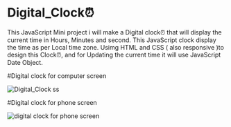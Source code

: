 # Digital_Clock⏰
This JavaScript Mini project i will make a Digital clock⏰ that will display the current time in Hours, Minutes and second. 
This JavaScript clock display the time as per Local time zone. Usimg HTML and CSS ( also responsive )to design this Clock⏰, 
and for Updating the current time it will use JavaScript Date Object.


#Digital clock for computer screen

![Digital_Clock ss ](https://github.com/Rahul02M/Digital_Clock-/assets/133855195/abb8dfb6-8d98-45fb-9e4e-b3bf4e4daeea)



#Digital clock for phone screen

![digital clock for phone screen](https://github.com/Rahul02M/Digital_Clock-/assets/133855195/c69d981e-4126-482a-9c20-2bbe522835f9)
